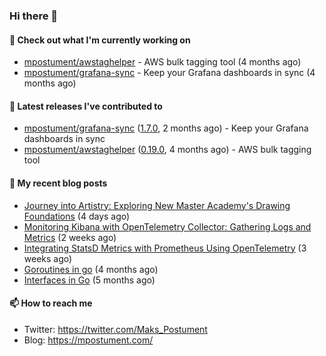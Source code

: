 ### Hi there 👋

#### 👷 Check out what I'm currently working on

- [mpostument/awstaghelper](https://github.com/mpostument/awstaghelper) - AWS bulk tagging tool (4 months ago)
- [mpostument/grafana-sync](https://github.com/mpostument/grafana-sync) - Keep your Grafana dashboards in sync (4 months ago)

#### 🔭 Latest releases I've contributed to

- [mpostument/grafana-sync](https://github.com/mpostument/grafana-sync) ([1.7.0](https://github.com/mpostument/grafana-sync/releases/tag/1.7.0), 2 months ago) - Keep your Grafana dashboards in sync
- [mpostument/awstaghelper](https://github.com/mpostument/awstaghelper) ([0.19.0](https://github.com/mpostument/awstaghelper/releases/tag/0.19.0), 4 months ago) - AWS bulk tagging tool

#### 📜 My recent blog posts

- [Journey into Artistry: Exploring New Master Academy&#39;s Drawing Foundations](https://mpostument.com/posts/drawing/nma/drawing_foundations_1/) (4 days ago)
- [Monitoring Kibana with OpenTelemetry Collector: Gathering Logs and Metrics](https://mpostument.com/posts/programming/observability/otel-kibana/) (2 weeks ago)
- [Integrating StatsD Metrics with Prometheus Using OpenTelemetry](https://mpostument.com/posts/programming/observability/otel-statsd/) (3 weeks ago)
- [Goroutines in go](https://mpostument.com/posts/programming/golang/basics/go-routines/) (4 months ago)
- [Interfaces in Go](https://mpostument.com/posts/programming/golang/basics/go-interfaces/) (5 months ago)

#### 📫 How to reach me

- Twitter: https://twitter.com/Maks_Postument
- Blog: https://mpostument.com/
